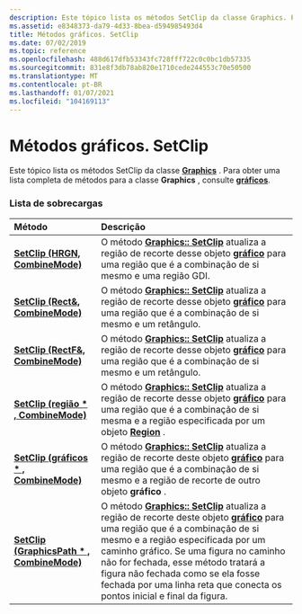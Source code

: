 ```yaml
---
description: Este tópico lista os métodos SetClip da classe Graphics. Para obter uma lista completa de métodos para a classe Graphics, consulte gráficos.
ms.assetid: e8348373-da79-4d33-8bea-d594985493d4
title: Métodos gráficos. SetClip
ms.date: 07/02/2019
ms.topic: reference
ms.openlocfilehash: 488d617dfb53343fc728fff722c0c0bc1db57335
ms.sourcegitcommit: 831e8f3db78ab820e1710cede244553c70e50500
ms.translationtype: MT
ms.contentlocale: pt-BR
ms.lasthandoff: 01/07/2021
ms.locfileid: "104169113"
---
```

# <a name="graphicssetclip-methods"></a>Métodos gráficos. SetClip

Este tópico lista os métodos SetClip da classe [**Graphics**](/windows/win32/api/gdiplusgraphics/nl-gdiplusgraphics-graphics) . Para obter uma lista completa de métodos para a classe **Graphics** , consulte [**gráficos**](/windows/win32/api/gdiplusgraphics/nl-gdiplusgraphics-graphics).

### <a name="overload-list"></a>Lista de sobrecargas



| Método                                                                                                     | Descrição                                                                                                                                                                                                                                                                                                                                                                                                                                                                |
|:-----------------------------------------------------------------------------------------------------------|:---------------------------------------------------------------------------------------------------------------------------------------------------------------------------------------------------------------------------------------------------------------------------------------------------------------------------------------------------------------------------------------------------------------------------------------------------------------------------|
| [**SetClip (HRGN, CombineMode)**](/windows/win32/api/gdiplusgraphics/nf-gdiplusgraphics-graphics-setclip(inhrgn_incombinemode))                     | O método [**Graphics:: SetClip**](/windows/win32/api/gdiplusgraphics/nf-gdiplusgraphics-graphics-setclip(inhrgn_incombinemode)) atualiza a região de recorte desse objeto [**gráfico**](/windows/win32/api/gdiplusgraphics/nl-gdiplusgraphics-graphics) para uma região que é a combinação de si mesmo e uma região GDI.<br/>                                                                                                                                                                                                          |
| [**SetClip (Rect&, CombineMode)**](/windows/win32/api/gdiplusgraphics/nf-gdiplusgraphics-graphics-setclip(inconstrect__incombinemode))   | O método [**Graphics:: SetClip**](/windows/win32/api/gdiplusgraphics/nf-gdiplusgraphics-graphics-setclip(inconstrect__incombinemode)) atualiza a região de recorte desse objeto [**gráfico**](/windows/win32/api/gdiplusgraphics/nl-gdiplusgraphics-graphics) para uma região que é a combinação de si mesmo e um retângulo.<br/>                                                                                                                                                                                          |
| [**SetClip (RectF&, CombineMode)**](/windows/win32/api/gdiplusgraphics/nf-gdiplusgraphics-graphics-setclip(inconstrectf__incombinemode)) | O método [**Graphics:: SetClip**](/windows/win32/api/gdiplusgraphics/nf-gdiplusgraphics-graphics-setclip(inconstrectf__incombinemode)) atualiza a região de recorte desse objeto [**gráfico**](/windows/win32/api/gdiplusgraphics/nl-gdiplusgraphics-graphics) para uma região que é a combinação de si mesmo e um retângulo.<br/>                                                                                                                                                                                         |
| [**SetClip (região \* , CombineMode)**](/windows/win32/api/gdiplusgraphics/nf-gdiplusgraphics-graphics-setclip(inconstregion_incombinemode))               | O método [**Graphics:: SetClip**](/windows/win32/api/gdiplusgraphics/nf-gdiplusgraphics-graphics-setclip(inconstregion_incombinemode)) atualiza a região de recorte desse objeto [**gráfico**](/windows/win32/api/gdiplusgraphics/nl-gdiplusgraphics-graphics) para uma região que é a combinação de si mesma e a região especificada por um objeto [**Region**](/windows/win32/api/gdiplusheaders/nl-gdiplusheaders-region) .<br/>                                                                                                                                      |
| [**SetClip (gráficos \* , CombineMode)**](/previous-versions//ms535823(v=vs.85))                  | O método [**Graphics:: SetClip**](/previous-versions//ms535823(v=vs.85)) atualiza a região de recorte deste objeto [**gráfico**](/windows/win32/api/gdiplusgraphics/nl-gdiplusgraphics-graphics) para uma região que é a combinação de si mesmo e a região de recorte de outro objeto **gráfico** .<br/>                                                                                                                                                                       |
| [**SetClip (GraphicsPath \* , CombineMode)**](/windows/win32/api/gdiplusgraphics/nf-gdiplusgraphics-graphics-setclip(inconstgraphicspath_incombinemode))           | O método [**Graphics:: SetClip**](/windows/win32/api/gdiplusgraphics/nf-gdiplusgraphics-graphics-setclip(inconstgraphicspath_incombinemode)) atualiza a região de recorte deste objeto [**gráfico**](/windows/win32/api/gdiplusgraphics/nl-gdiplusgraphics-graphics) para uma região que é a combinação de si mesmo e a região especificada por um caminho gráfico. Se uma figura no caminho não for fechada, esse método tratará a figura não fechada como se ela fosse fechada por uma linha reta que conecta os pontos inicial e final da figura.<br/> |



 

 
